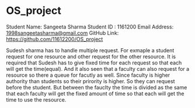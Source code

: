 # OS_project

Student Name: Sangeeta Sharma
Student ID :  1161200
Email Address: 1998sangeetasharma@gmail.com
GitHub Link:   https://github.com/11612200/OS_project


Sudesh sharma has to handle multiple request. For exmaple a student request for one resource and other request for the other resource.
It is required that Sudesh has to give fixed time for each request so that each will get the time(equal).
And it also seen that a faculty can also request for a resource so there a queue for facutly as well. Since faculty is higher authority than students so their prirority is higher. So they can request before the student. But between the fauclty the time is divided as the same that each faculty will get the fixed amount of time so that each will get the time to use the resource.



